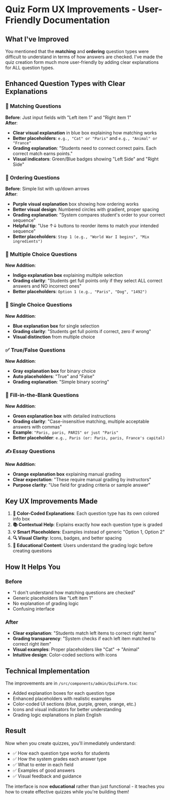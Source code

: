 # Quiz Form UX Improvements - User-Friendly Documentation

## What I've Improved

You mentioned that the **matching** and **ordering** question types were difficult to understand in terms of how answers are checked. I've made the quiz creation form much more user-friendly by adding clear explanations for ALL question types.

## Enhanced Question Types with Clear Explanations

### 🔗 Matching Questions
**Before**: Just input fields with "Left item 1" and "Right item 1"  
**After**: 
- **Clear visual explanation** in blue box explaining how matching works
- **Better placeholders**: `e.g., "Cat" or "Paris"` and `e.g., "Animal" or "France"`
- **Grading explanation**: "Students need to connect correct pairs. Each correct match earns points."
- **Visual indicators**: Green/Blue badges showing "Left Side" and "Right Side"

### 🔢 Ordering Questions  
**Before**: Simple list with up/down arrows  
**After**:
- **Purple visual explanation** box showing how ordering works
- **Better visual design**: Numbered circles with gradient, proper spacing
- **Grading explanation**: "System compares student's order to your correct sequence"
- **Helpful tip**: "Use ↑↓ buttons to reorder items to match your intended sequence"
- **Better placeholders**: `Step 1 (e.g., "World War I begins", "Mix ingredients")`

### 📝 Multiple Choice Questions
**New Addition**:
- **Indigo explanation box** explaining multiple selection
- **Grading clarity**: "Students get full points only if they select ALL correct answers and NO incorrect ones"
- **Better placeholders**: `Option 1 (e.g., "Paris", "Dog", "1492")`

### 🎯 Single Choice Questions  
**New Addition**:
- **Blue explanation box** for single selection
- **Grading clarity**: "Students get full points if correct, zero if wrong"
- **Visual distinction** from multiple choice

### ✅ True/False Questions
**New Addition**:
- **Gray explanation box** for binary choice
- **Auto placeholders**: "True" and "False" 
- **Grading explanation**: "Simple binary scoring"

### 📄 Fill-in-the-Blank Questions
**New Addition**:
- **Green explanation box** with detailed instructions
- **Grading clarity**: "Case-insensitive matching, multiple acceptable answers with commas"
- **Example**: `"Paris, paris, PARIS" or just "Paris"`
- **Better placeholder**: `e.g., Paris (or: Paris, paris, France's capital)`

### ✍️ Essay Questions
**New Addition**:
- **Orange explanation box** explaining manual grading
- **Clear expectation**: "These require manual grading by instructors"
- **Purpose clarity**: "Use field for grading criteria or sample answer"

## Key UX Improvements Made

1. **🎨 Color-Coded Explanations**: Each question type has its own colored info box
2. **📚 Contextual Help**: Explains exactly how each question type is graded
3. **💡 Smart Placeholders**: Examples instead of generic "Option 1, Option 2"
4. **🔍 Visual Clarity**: Icons, badges, and better spacing
5. **📖 Educational Content**: Users understand the grading logic before creating questions

## How It Helps You

### Before
- "I don't understand how matching questions are checked"
- Generic placeholders like "Left item 1"
- No explanation of grading logic
- Confusing interface

### After  
- **Clear explanation**: "Students match left items to correct right items"
- **Grading transparency**: "System checks if each left item matched to correct right item"
- **Visual examples**: Proper placeholders like "Cat" → "Animal"
- **Intuitive design**: Color-coded sections with icons

## Technical Implementation

The improvements are in `/src/components/admin/QuizForm.tsx`:

- Added explanation boxes for each question type
- Enhanced placeholders with realistic examples  
- Color-coded UI sections (blue, purple, green, orange, etc.)
- Icons and visual indicators for better understanding
- Grading logic explanations in plain English

## Result

Now when you create quizzes, you'll immediately understand:
- ✅ How each question type works for students
- ✅ How the system grades each answer type  
- ✅ What to enter in each field
- ✅ Examples of good answers
- ✅ Visual feedback and guidance

The interface is now **educational** rather than just functional - it teaches you how to create effective quizzes while you're building them!

